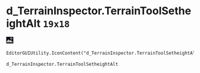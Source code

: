 # d_TerrainInspector.TerrainToolSetheightAlt `19x18`
<img src="/img/d_TerrainInspector.TerrainToolSetheightAlt.png" width=19 height=18>

``` CSharp
EditorGUIUtility.IconContent("d_TerrainInspector.TerrainToolSetheightAlt")
```
```
d_TerrainInspector.TerrainToolSetheightAlt
```
